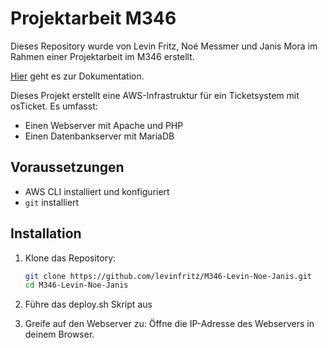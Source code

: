 # Projektarbeit M346
Dieses Repository wurde von Levin Fritz, Noé Messmer und Janis Mora im Rahmen einer Projektarbeit im M346 erstellt.

[Hier](https://github.com/levinfritz/M346-Levin-Noe-Janis/blob/main/Dokumentation.md) geht es zur Dokumentation.

Dieses Projekt erstellt eine AWS-Infrastruktur für ein Ticketsystem mit osTicket. Es umfasst:
- Einen Webserver mit Apache und PHP
- Einen Datenbankserver mit MariaDB

## Voraussetzungen
- AWS CLI installiert und konfiguriert
- `git` installiert

## Installation
1. Klone das Repository:
   ```bash
   git clone https://github.com/levinfritz/M346-Levin-Noe-Janis.git
   cd M346-Levin-Noe-Janis

2. Führe das deploy.sh Skript aus 

3. Greife auf den Webserver zu: Öffne die IP-Adresse des Webservers in deinem Browser. 
